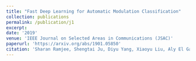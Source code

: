 ```yaml
---
title: "Fast Deep Learning for Automatic Modulation Classification"
collection: publications
permalink: /publication/j1
excerpt:
date: '2019'
venue: 'IEEE Journal on Selected Areas in Communications (JSAC)'
paperurl: 'https://arxiv.org/abs/1901.05850'
citation: 'Sharan Ramjee, Shengtai Ju, Diyu Yang, Xiaoyu Liu, Aly El Gamal, Yonina C. Eldar. “Fast Deep Learning for Automatic Modulation Classification”. Submitted to IEEE Journal on Selected Areas in Communications (JSAC), 2019'
---
```

